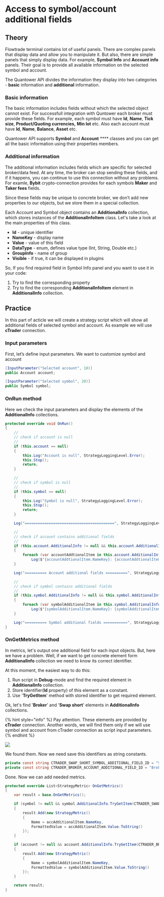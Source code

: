 # Access to symbol/account additional fields

## Theory

Flowtrade terminal contains lot of useful panels. There are complex panels that display data and allow you to manipulate it. But also, there are simple panels that simply display data. For example, **Symbol Info** and **Account info** panels. Their goal is to provide all available information on the selected symbol and account.

The Quantower API divides the information they display into two categories - **basic** information and **additional** information.

### Basic information

The basic information includes fields without which the selected object cannot exist. For successfull integration with Quntower each broker must provide these fields. For example, each symbol must have **Id**, **Name**, **Tick size**, **Product/Quoting currencies,** **Min lot** etc. Also each account must have **Id**, **Name**, **Balance**, **Asset** etc.

Quantower API supports **Symbol** and **Account** \*\*\*\* classes and you can get all the basic information using their properties members.

### Additional information

The additional information includes fields which are specific for selected broker/data feed. At any time, the broker can stop sending these fields, and if it happens, you can continue to use this connection without any problems. For examle, **Bybit** crypto-connection provides for each symbols **Maker** and **Taker fees** fields.

Since these fields may be unique to concrete broker, we don’t add new properties to our objects, but we store them in a special collection.

Each Account and Symbol object contains an **AdditionalInfo** collection, which stores instances of the **AdditionalInfoItem** class. Let's take a look at the main properties of this class.

* **Id** - unique identifier
* **NameKey** - display name
* **Value** - value of this field
* **DataType** - enum, defines value type (Int, String, Double etc.)
* **GroupInfo** - name of group
* **Visible** - if true, it can be displayed in plugins

So, If you find required field in Symbol Info panel and you want to use it in your code:

1. Try to find the corresponding property
2. Try to find the corresponding **AdditionalInfoItem** element in **AdditionalInfo** collection.

## Practice

In this part of acticle we will create a strategy script which will show all additional fields of selected symbol and account. As example we will use **cTrader** connection.

### Input parameters

First, let’s define input parameters. We want to customize symbol and account

```csharp
[InputParameter("Selected account", 10)]
public Account account;

[InputParameter("Selected symbol", 20)]
public Symbol symbol;
```

### OnRun method

Here we check the input parameters and display the elements of the **AdditionalInfo** collections.

```csharp
protected override void OnRun()
{
    //
    // check if account is null
    //
    if (this.account == null)
    {
        this.Log("Account is null", StrategyLoggingLevel.Error);
        this.Stop();
        return;
    }

    //
    // check if symbol is null
    //
    if (this.symbol == null)
    {
        this.Log("Symbol is null", StrategyLoggingLevel.Error);
        this.Stop();
        return;
    }

    Log("=========================================", StrategyLoggingLevel.Trading);

    //
    // check if account contains additional fields
    //
    if (this.account.AdditionalInfo != null && this.account.AdditionalInfo.Count > 0)
    {
        foreach (var accountAddtionalItem in this.account.AdditionalInfo)
            Log($"{accountAddtionalItem.NameKey}: {accountAddtionalItem.Value}", StrategyLoggingLevel.Info);
    }

    Log("========== Account additional fields ==========", StrategyLoggingLevel.Trading);

    //
    // check if symbol contains additional fields
    //
    if (this.symbol.AdditionalInfo != null && this.symbol.AdditionalInfo.Count > 0)
    {
        foreach (var symbolAdditionalItem in this.symbol.AdditionalInfo)
            Log($"{symbolAdditionalItem.NameKey}: {symbolAdditionalItem.Value}", StrategyLoggingLevel.Info);
    }

    Log("========== Symbol additional fields ===========", StrategyLoggingLevel.Trading);
}
```

### OnGetMetrics method

In metrics, let's output one additional field for each input objects. But, here we have a problem. Well, if we want to get concrete element form **AdditionalInfo** collection we need to know its correct identifier.

At this moment, the easiest way to do this:

1. Run script in **Debug**-mode and find the required element in **AdditionalInfo** collection.
2. Store identifier(**Id** property) of this element as a constant.
3. Use '**TryGetItem**' method with stored identifier to get required element.

Ok, let's find '**Broker**' and '**Swap short**' elements in **AdditionalInfo** collections.

{% hint style="info" %}
Pay attention. These elements are provided by **cTrader** connection. Another words, we will find them only if we will use symbol and account from cTrader connection as script input parameters.
{% endhint %}

![](../.gitbook/assets/debug\_additional\_fields2.png)

We found them. Now we need save this identifiers as string constants.

```csharp
private const string CTRADER_SWAP_SHORT_SYMBOL_ADDITIONAL_FIELD_ID = "Swap short";
private const string CTRADER_BROKER_ACCOUNT_ADDITIONAL_FIELD_ID = "Broker";
```

Done. Now we can add needed metrics.

```csharp
protected override List<StrategyMetric> OnGetMetrics()
{
    var result = base.OnGetMetrics();

    if (symbol != null && symbol.AdditionalInfo.TryGetItem(CTRADER_SWAP_SHORT_SYMBOL_ADDITIONAL_FIELD_ID, out var accAdditionalItem))
    {
        result.Add(new StrategyMetric()
        {
            Name = accAdditionalItem.NameKey,
            FormattedValue = accAdditionalItem.Value.ToString()
        });
    }

    if (account != null && account.AdditionalInfo.TryGetItem(CTRADER_BROKER_ACCOUNT_ADDITIONAL_FIELD_ID, out var symbolAdditionalItem))
    {
        result.Add(new StrategyMetric()
        {
            Name = symbolAdditionalItem.NameKey,
            FormattedValue = symbolAdditionalItem.Value.ToString()
        });
    }

    return result;
}
```
